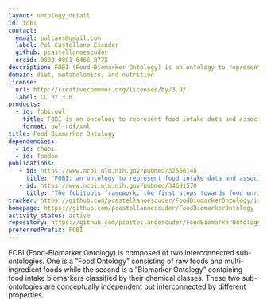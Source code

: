 ```yaml
---
layout: ontology_detail
id: fobi
contact:
  email: polcaes@gmail.com
  label: Pol Castellano Escuder
  github: pcastellanoescuder
  orcid: 0000-0001-6466-877X
description: FOBI (Food-Biomarker Ontology) is an ontology to represent food intake data and associate it with metabolomic data
domain: diet, metabolomics, and nutrition
license:
  url: http://creativecommons.org/licenses/by/3.0/
  label: CC BY 3.0
products:
  - id: fobi.owl
    title: FOBI is an ontology to represent food intake data and associate it with metabolomic data
    format: owl-rdf/xml
title: Food-Biomarker Ontology
dependencies:
  - id: chebi
  - id: foodon
publications:
   - id: https://www.ncbi.nlm.nih.gov/pubmed/32556148
     title: "FOBI: an ontology to represent food intake data and associate it with metabolomic data"
   - id: https://www.ncbi.nlm.nih.gov/pubmed/34601570
     title: "The fobitools framework: the first steps towards food enrichment analysis"
tracker: https://github.com/pcastellanoescuder/FoodBiomarkerOntology/issues
homepage: https://github.com/pcastellanoescuder/FoodBiomarkerOntology
activity_status: active
repository: https://github.com/pcastellanoescuder/FoodBiomarkerOntology
preferredPrefix: FOBI
---
```


FOBI (Food-Biomarker Ontology) is composed of two interconnected sub-ontologies. One is a ”Food Ontology” consisting of raw foods and multi-ingredient foods while the second is a ”Biomarker Ontology” containing food intake biomarkers classified by their chemical classes. These two sub-ontologies are conceptually independent but interconnected by different properties.

